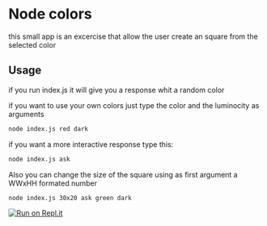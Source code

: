 # Node colors

this small app is an excercise that allow the user create an square from the selected color

## Usage

if you run index.js it will give you a response whit a random color

if you want to use your own colors just type the color and the luminocity as arguments

```sh
node index.js red dark
```

if you want a more interactive response type this:

```sh
node index.js ask
```

Also you can change the size of the square using as first argument a WWxHH formated number

```sh
node index.js 30x20 ask green dark
```

[![Run on Repl.it](https://repl.it/badge/github/Josehower/node-colors)](https://repl.it/github/Josehower/node-colors)
